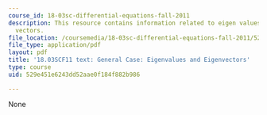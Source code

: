 ```yaml
---
course_id: 18-03sc-differential-equations-fall-2011
description: This resource contains information related to eigen values and eigen
  vectors.
file_location: /coursemedia/18-03sc-differential-equations-fall-2011/529e451e6243dd52aae0f184f882b986_MIT18_03SCF11_s33_4text.pdf
file_type: application/pdf
layout: pdf
title: '18.03SCF11 text: General Case: Eigenvalues and Eigenvectors'
type: course
uid: 529e451e6243dd52aae0f184f882b986

---
```

None